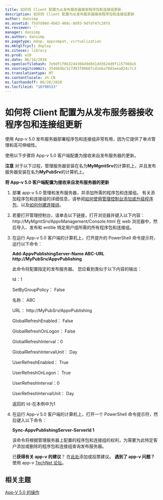 ```yaml
---
title: 如何将 Client 配置为从发布服务器接收程序包和连接组更新
description: 如何将 Client 配置为从发布服务器接收程序包和连接组更新
author: dansimp
ms.assetid: f5dfd96d-4b63-468c-8d93-9dfdf47c28fd
ms.reviewer: ''
manager: dansimp
ms.author: dansimp
ms.pagetype: mdop, appcompat, virtualization
ms.mktglfcycl: deploy
ms.sitesec: library
ms.prod: w10
ms.date: 06/16/2016
ms.openlocfilehash: 7e9df1f8b324430449d8d1dd3624d9f1157968a5
ms.sourcegitcommit: 354664bc527d93f80687cd2eba70d1eea024c7c3
ms.translationtype: MT
ms.contentlocale: zh-CN
ms.lasthandoff: 06/26/2020
ms.locfileid: "10798533"
---
```

# 如何将 Client 配置为从发布服务器接收程序包和连接组更新


使用 App-v 5.0 发布服务器部署程序包和连接组非常有用，因为它提供了单点管理和高可伸缩性。

使用以下步骤将 App-v 5.0 客户端配置为接收来自发布服务器的更新。

**注意** 对于以下过程，管理服务器安装在名为**MyMgmtSrv**的计算机上，并且发布服务器安装在名为**MyPubSrv**的计算机上。

 

**将 App-v 5.0 客户端配置为接收来自发布服务器的更新**

1.  部署 app-v 5.0 管理和发布服务器，并添加所需的程序包和连接组。 有关添加程序包和连接组的详细信息，请参阅[如何使用管理控制台添加或升级程序包](how-to-add-or-upgrade-packages-by-using-the-management-console-beta-gb18030.md)，以及[如何创建连接组](how-to-create-a-connection-group.md)。

2.  若要打开管理控制台，请单击以下链接，打开浏览器并键入以下内容： http://MyMgmtSrv/AppvManagement/Console.html 在 web 浏览器中，然后导入、发布和 entitle 特定用户组所需的所有程序包和连接组。

3.  在运行 App-v 5.0 客户端的计算机上，打开提升的 PowerShell 命令提示符，运行以下命令：

    **Add-AppvPublishingServer-Name ABC-URL http://MyPubSrv/AppvPublishing**

    此命令将配置指定的发布服务器。 您应看到类似于以下内容的输出：

    Id：1

    SetByGroupPolicy： False

    名称： ABC

    URL： http://MyPubSrv/AppvPublishing

    GlobalRefreshEnabled： False

    GlobalRefreshOnLogon： False

    GlobalRefreshInterval：0

    GlobalRefreshIntervalUnit： Day

    UserRefreshEnabled： True

    UserRefreshOnLogon： True

    UserRefreshInterval：0

    UserRefreshIntervalUnit： Day

    返回的 Id-在本例中为1

4.  在运行 App-v 5.0 客户端的计算机上，打开一个 PowerShell 命令提示符，然后键入以下命令：

    **Sync-AppvPublishingServer-ServerId 1**

    该命令将根据管理服务器上配置的程序包和连接组的权利，为需要为此特定客户添加或删除的程序包和连接组查询发布服务器。

    已**获得有关 app-v 的建议**？ 在[此处](http://appv.uservoice.com/forums/280448-microsoft-application-virtualization)添加或投票建议。 **遇到了 app-v 问题？** 使用 app-v [TechNet 论坛](https://social.technet.microsoft.com/Forums/home?forum=mdopappv)。

## 相关主题


[App-V 5.0 的操作](operations-for-app-v-50.md)

 

 





